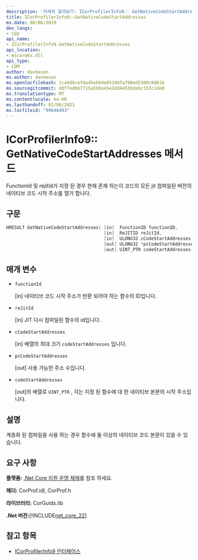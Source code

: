 ```yaml
---
description: '자세히 알아보기: ICorProfilerInfo9:: GetNativeCodeStartAddresses 메서드'
title: ICorProfilerInfo9::GetNativeCodeStartAddresses
ms.date: 08/06/2019
dev_langs:
- cpp
api_name:
- ICorProfilerInfo9.GetNativeCodeStartAddresses
api_location:
- mscorwks.dll
api_type:
- COM
author: davmason
ms.author: davmason
ms.openlocfilehash: 1ca686cef4a45ebb9e05190fa790ed5300c0d816
ms.sourcegitcommit: ddf7edb67715a5b9a45e3dd44536dabc153c1de0
ms.translationtype: MT
ms.contentlocale: ko-KR
ms.lasthandoff: 02/06/2021
ms.locfileid: "99646493"
---
```

# <a name="icorprofilerinfo9getnativecodestartaddresses-method"></a>ICorProfilerInfo9:: GetNativeCodeStartAddresses 메서드

FunctionId 및 rejitId가 지정 된 경우 현재 존재 하는이 코드의 모든 jit 컴파일된 버전의 네이티브 코드 시작 주소를 열거 합니다.

## <a name="syntax"></a>구문

```cpp
HRESULT GetNativeCodeStartAddresses( [in]  FunctionID functionID,
                                     [in]  ReJITID reJitId,
                                     [in]  ULONG32 cCodeStartAddresses,
                                     [out] ULONG32 *pcCodeStartAddresses,
                                     [out] UINT_PTR codeStartAddresses[]);
```

## <a name="parameters"></a>매개 변수

- `functionId`

  \[in] 네이티브 코드 시작 주소가 반환 되어야 하는 함수의 ID입니다.

- `reJitId`

  \[in] JIT 다시 컴파일된 함수의 id입니다.

- `cCodeStartAddresses`

  \[in] 배열의 최대 크기 `codeStartAddresses` 입니다.

- `pcCodeStartAddresses`

  \[out] 사용 가능한 주소 수입니다.

- `codeStartAddresses`

  \[out]의 배열로 `UINT_PTR` , 각는 지정 된 함수에 대 한 네이티브 본문의 시작 주소입니다.

## <a name="remarks"></a>설명

계층화 된 컴파일을 사용 하는 경우 함수에 둘 이상의 네이티브 코드 본문이 있을 수 있습니다.

## <a name="requirements"></a>요구 사항

**플랫폼:** [.Net Core 지원 운영 체제](../../../core/install/windows.md?pivots=os-windows)를 참조 하세요.

**헤더:** CorProf.idl, CorProf.h

**라이브러리:** CorGuids.lib

**.Net 버전:**[!INCLUDE[net_core_22](../../../../includes/net-core-22-md.md)]

## <a name="see-also"></a>참고 항목

- [ICorProfilerInfo9 인터페이스](icorprofilerinfo9-interface.md)
